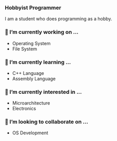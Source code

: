 ### Hobbyist Programmer
I am a student who does programming as a hobby.

### 🔭 I’m currently working on ...
  - Operating System
  - File System

### 🌱 I’m currently learning ...
  - C++ Language
  - Assembly Language

### 🌱 I’m currently interested in ...
  - Microarchitecture
  - Electronics

### 👯 I’m looking to collaborate on ...
  - OS Development


<!--
🤔 I’m looking for help with ...
- 💬 Ask me about ... 
- 📫 How to reach me: ...
- 😄 Pronouns: ...
- ⚡ Fun fact: ...
-->
